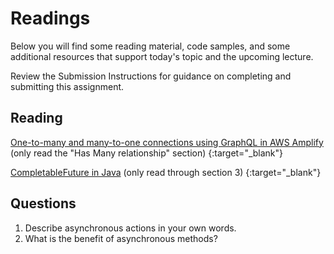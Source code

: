 # Readings

Below you will find some reading material, code samples, and some additional resources that support today's topic and the upcoming lecture.

Review the Submission Instructions for guidance on completing and submitting this assignment.

## Reading

[One-to-many and many-to-one connections using GraphQL in AWS Amplify](https://docs.amplify.aws/cli/graphql/data-modeling/#has-many-relationship) (only read the "Has Many relationship" section) {:target="_blank"}

<!-- Mix it up! Create the questions with pointed answers, fill in the blank, or opinion/open ended -->

[CompletableFuture in Java](https://www.baeldung.com/java-completablefuture) (only read through section 3) {:target="_blank"}

<!-- Mix it up! Create the questions with pointed answers, fill in the blank, or opinion/open ended -->

## Questions
1. Describe asynchronous actions in your own words.
2. What is the benefit of asynchronous methods?

